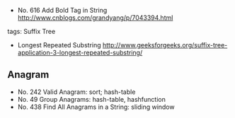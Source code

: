 * No. 616 Add Bold Tag in String
    http://www.cnblogs.com/grandyang/p/7043394.html

tags: Suffix Tree
* Longest Repeated Substring
    http://www.geeksforgeeks.org/suffix-tree-application-3-longest-repeated-substring/

## Anagram
* No. 242 Valid Anagram: sort; hash-table
* No. 49  Group Anagrams: hash-table, hashfunction
* No. 438 Find All Anagrams in a String: sliding window
